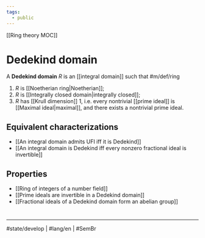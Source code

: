 ```yaml
---
tags:
  - public
---
```

[[Ring theory MOC]]
# Dedekind domain

A **Dedekind domain** $R$ is an [[integral domain]] such that #m/def/ring 

1. $R$ is [[Noetherian ring|Noetherian]];
2. $R$ is [[Integrally closed domain|integrally closed]];
3. $R$ has [[Krull dimension]] $1$, i.e. every nontrivial [[prime ideal]] is [[Maximal ideal|maximal]], and there exists a nontrivial prime ideal.

## Equivalent characterizations

- [[An integral domain admits UFI iff it is Dedekind]]
- [[An integral domain is Dedekind iff every nonzero fractional ideal is invertible]]

## Properties


- [[Ring of integers of a number field]]
- [[Prime ideals are invertible in a Dedekind domain]]
- [[Fractional ideals of a Dedekind domain form an abelian group]]

#
---
#state/develop | #lang/en | #SemBr
